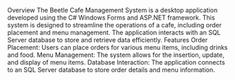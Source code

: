 Overview
The Beetle Cafe Management System is a desktop application developed using the C# Windows Forms and ASP.NET framework. This system is designed to streamline the operations of a cafe, including order placement and menu management. The application interacts with an SQL Server database to store and retrieve data efficiently.
Features
Order Placement: Users can place orders for various menu items, including drinks and food.
Menu Management: The system allows for the insertion, update, and display of menu items.
Database Interaction: The application connects to an SQL Server database to store order details and menu information.

